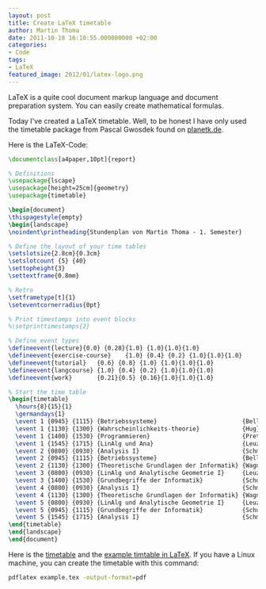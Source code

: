 ```yaml
---
layout: post
title: Create LaTeX timetable
author: Martin Thoma
date: 2011-10-18 16:10:55.000000000 +02:00
categories:
- Code
tags:
- LaTeX
featured_image: 2012/01/latex-logo.png
---
```

LaTeX is a quite cool document markup language and document preparation system. You can easily create mathematical formulas.

Today I've created a LaTeX timetable. Well, to be honest I have only used the timetable package from Pascal Gwosdek found on <a href="http://www.planetk.de/index.php/Stundenplan">planetk.de</a>.

Here is the LaTeX-Code:

```latex
\documentclass[a4paper,10pt]{report}

% Definitions
\usepackage{lscape}
\usepackage[height=25cm]{geometry}
\usepackage{timetable}

\begin{document}
\thispagestyle{empty}
\begin{landscape}
\noindent\printheading{Stundenplan von Martin Thoma - 1. Semester}

% Define the layout of your time tables
\setslotsize{2.8cm}{0.3cm}
\setslotcount {5} {40}
\settopheight{3}
\settextframe{0.8mm}

% Retro
\setframetype[t]{1}
\seteventcornerradius{0pt}

% Print timestamps into event blocks
%\setprinttimestamps{2}

% Define event types
\defineevent{lecture}{0.0} {0.28}{1.0} {1.0}{1.0}{1.0}
\defineevent{exercise-course}    {1.0} {0.4} {0.2} {1.0}{1.0}{1.0}
\defineevent{tutorial}   {0.6} {0.8} {1.0} {1.0}{1.0}{1.0}
\defineevent{langcourse} {1.0} {0.4} {0.2} {1.0}{1.0}{1.0}
\defineevent{work}       {0.21}{0.5} {0.16}{1.0}{1.0}{1.0}

% Start the time table
\begin{timetable}
  \hours{8}{15}{1}
  \germandays{1}
  \event 1 {0945} {1115} {Betriebssysteme}                        {Bellosa}          {10.23 Nusselt}     {lecture}
  \event 1 {1130} {1300} {Wahrscheinlichkeits-theorie}            {Hug}              {11.40 Tulla HS}    {lecture}
  \event 1 {1400} {1530} {Programmieren}                          {Pretschner}       {50.35 HS a. F.}    {lecture}
  \event 1 {1545} {1715} {LinAlg und Ana}                         {Leuzinger}        {30.46 Neue Chemie} {exercise-course}
  \event 2 {0800} {0930} {Analysis I}                             {Schmoeger}        {30.46 Neue Chemie} {lecture}
  \event 2 {0945} {1115} {Betriebssysteme}                        {Bellosa}          {20.40 HS 37}       {exercise-course}
  \event 2 {1130} {1300} {Theoretische Grundlagen der Informatik} {Wagner}           {30.21 Gerthsen}    {lecture}
  \event 3 {0800} {0930} {LinAlg und Analytische Geometrie I}     {Leuzinger}        {10.21 Daimler}     {lecture}
  \event 3 {1400} {1530} {Grundbegriffe der Informatik}           {Schultz}          {50.35 HS a. F.}    {lecture}
  \event 4 {0800} {0930} {Analysis I}                             {Schmoeger}        {30.46 Neue Chemie} {lecture}
  \event 4 {1130} {1300} {Theoretische Grundlagen der Informatik} {Wagner}           {30.21 Gerthsen}    {lecture}
  \event 5 {0800} {0930} {LinAlg und Analytische Geometrie I}     {Leuzinger}        {11.40 Tulla HS}    {lecture}
  \event 5 {0945} {1115} {Grundbegriffe der Informatik}           {Schultz}          {50.35 HS a. F.}    {exercise-course}
  \event 5 {1545} {1715} {Analysis I}                             {Schmoeger}        {10.21 Benz}        {exercise-course}
\end{timetable}
\end{landscape}
\end{document}
```

Here is the <a href='../images/2011/10/timetable.sty'>timetable</a> and the <a href='../images/2011/10/example.tex'>example timtable in LaTeX</a>.
If you have a Linux machine, you can create the timetable with this command:
```bash
pdflatex example.tex -output-format=pdf
```
